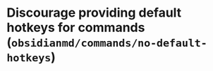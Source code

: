 # Discourage providing default hotkeys for commands (`obsidianmd/commands/no-default-hotkeys`)

<!-- end auto-generated rule header -->
